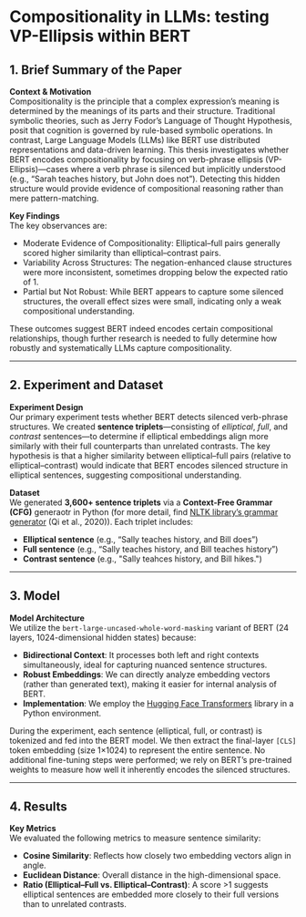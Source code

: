 # Compositionality in LLMs: testing VP-Ellipsis within BERT

## 1. Brief Summary of the Paper

**Context & Motivation**  
Compositionality is the principle that a complex expression’s meaning is determined by the meanings of its parts and their structure. Traditional symbolic theories, such as Jerry Fodor’s Language of Thought Hypothesis, posit that cognition is governed by rule-based symbolic operations. In contrast, Large Language Models (LLMs) like BERT use distributed representations and data-driven learning. This thesis investigates whether BERT encodes compositionality by focusing on verb-phrase ellipsis (VP-Ellipsis)—cases where a verb phrase is silenced but implicitly understood (e.g., “Sarah teaches history, but John does not”). Detecting this hidden structure would provide evidence of compositional reasoning rather than mere pattern-matching.

**Key Findings**  
The key observances are:

- Moderate Evidence of Compositionality: Elliptical–full pairs generally scored higher similarity than elliptical–contrast pairs.
- Variability Across Structures: The negation-enhanced clause structures were more inconsistent, sometimes dropping below the expected ratio of 1.
- Partial but Not Robust: While BERT appears to capture some silenced structures, the overall effect sizes were small, indicating only a weak compositional understanding.

These outcomes suggest BERT indeed encodes certain compositional relationships, though further research is needed to fully determine how robustly and systematically LLMs capture compositionality.

---

## 2. Experiment and Dataset

**Experiment Design**  
Our primary experiment tests whether BERT detects silenced verb-phrase structures. 
We created **sentence triplets**—consisting of *elliptical*, *full*, and *contrast* sentences—to determine if 
elliptical embeddings align more similarly with their full counterparts than unrelated contrasts.
The key hypothesis is that a higher similarity between elliptical–full pairs (relative to elliptical–contrast) 
would indicate that BERT encodes silenced structure in elliptical sentences, suggesting compositional understanding.

**Dataset**  
We generated **3,600+ sentence triplets** via a **Context-Free Grammar (CFG)** generaotr in Python 
(for more detail, find [NLTK library’s grammar generator](https://www.nltk.org/) (Qi et al., 2020)).
Each triplet includes:  
- **Elliptical sentence** (e.g., “Sally teaches history, and Bill does”)  
- **Full sentence** (e.g., “Sally teaches history, and Bill teaches history”)  
- **Contrast sentence** (e.g., "Sally teahces history, and Bill hikes.")

---
## 3. Model

**Model Architecture**  
We utilize the `bert-large-uncased-whole-word-masking` variant of BERT (24 layers, 1024-dimensional hidden states) because:
- **Bidirectional Context**: It processes both left and right contexts simultaneously, ideal for capturing nuanced sentence structures.
- **Robust Embeddings**: We can directly analyze embedding vectors (rather than generated text), making it easier for internal analysis of BERT.
- **Implementation**: We employ the [Hugging Face Transformers](https://github.com/huggingface/transformers) library in a Python environment.

During the experiment, each sentence (elliptical, full, or contrast) is tokenized and fed into the BERT model. We then extract the final-layer `[CLS]` token embedding (size 1×1024) to represent the entire sentence. No additional fine-tuning steps were performed; we rely on BERT’s pre-trained weights to measure how well it inherently encodes the silenced structures.

---

## 4. Results
**Key Metrics**  
We evaluated the following metrics to measure sentence similarity:
- **Cosine Similarity**: Reflects how closely two embedding vectors align in angle.  
- **Euclidean Distance**: Overall distance in the high-dimensional space.  
- **Ratio (Elliptical–Full vs. Elliptical–Contrast)**: A score >1 suggests elliptical sentences are embedded more closely to their full versions than to unrelated contrasts.
 



